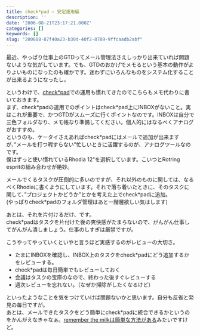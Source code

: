 ```yaml
---
title: check*pad — 安定運用編
description: ''
date: '2006-08-21T23:17:21.000Z'
categories: []
keywords: []
slug: "200608-87f40a23-b30d-40f2-8789-9ffcaadb2abf"
---
```

最近、やっぱり仕事上のGTDってメール管理法さえしっかり出来ていれば問題ないような気がしています。でも、GTDのおかげでメモるという基本の動作がよりよいものになったのも確かです。迷わずにいろんなものをシステム化することが出来るようになったし。

というわけで、[check\*pad](http://www.checkpad.jp/)での運用も慣れてきたのでこちらもメモ代わりに書いておきます。  
まず、check\*padの運用でのポイントはcheck\*pad上にINBOXがないこと。実はこれが重要で、かつGTDがスムーズに行くポイントなのです。INBOXは自分で三色フォルダなり、メモ帳なり準備してください。個人的にはなるべくアナログがおすすめ。  
というのも、ケータイさえあればcheck\*padにはメールで追加が出来ますが、”メールを打つ暇すらない”忙しいときに活躍するのが、アナログツールなのです。  
僕はずっと使い慣れているRhodia 12"を選択しています。こいつとRotring espritの組み合わせが絶妙。

メールでくるタスクが圧倒的に多いのですが、それ以外のものに関しては、なるべくRhodiaに書くようにしています。それで落ち着いたときに、そのタスクに関して、”プロジェクトかどうか”とかを考えた上でcheck\*padに追加。  
(やっぱりcheck\*padのフォルダ管理はあと一階層欲しい気はします)

あとは、それを片付けるだけ、です。  
check\*padはタスクを片付けた後の爽快感がたまらないので、がんがん仕事してがんがん潰しましょう。仕事のしすぎは厳禁ですが。

こうやってやっていくといやと言うほど実感するのがレビューの大切さ。

*   たまにINBOXを確認し、INBOX上のタスクをcheck\*padにどう追加するかをレビューする。
*   check\*padは毎日簡単でもレビューしておく
*   会議はタスクの宝庫のなので、終わった後すぐレビューする
*   週次レビューを忘れない。（なぜか掃除がしたくなるけど）

といったようなことを気をつけていけば問題ないかと思います。自分も反省と発見の毎日ですが。  
あとは、メールできたタスクをどう簡単にcheck\*padに統合できるかというのをかんがえなきゃなぁ。[remember the milkは簡単な方法がある](http://kengo.preston-net.com/archives/002770.shtml)みたいですけど。